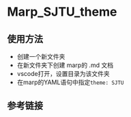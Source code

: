 # Marp_SJTU_theme

## 使用方法

- 创建一个新文件夹
- 在新文件夹下创建 marp的 .md 文档
- vscode打开，设置目录为该文件夹
- 在marp的YAML语句中指定`theme: SJTU`


## 参考链接
[](https://github.com/BeWaterMyFriend7/Marp-Theme-UCAS)
[](https://zhuanlan.zhihu.com/p/449668027)
[](https://zhuanlan.zhihu.com/p/449668027)
